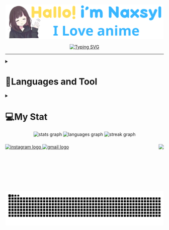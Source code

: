 <p align="center"><a href="https://github.com/Naxsyl"><img width=580px alt="Hello, I'm Naxsyl. I Love Anime" src="img/banner.png" /></a></p>

<p align="center">
<a href="https://git.io/typing-svg"><img src="https://readme-typing-svg.herokuapp.com?font=Fira+Code&weight=600&size=22&pause=1000&center=true&vCenter=true&random=false&width=435&lines=Newbie+Programmer;Back-end+web+and+app+developer;Learn+Something+Interesting" alt="Typing SVG" /></a>
</p>
<hr>
<details>
  <summary><h1 align="left">🧰Languages and Tool</h1></summary>
<hr>


<h4 align="left">Languages</h4>

###

<div align="left">
  <img src="https://cdn.jsdelivr.net/gh/devicons/devicon/icons/html5/html5-original.svg" height="40" alt="html5 logo"  />
  <img width="12" />
  <img src="https://cdn.jsdelivr.net/gh/devicons/devicon/icons/css3/css3-original.svg" height="40" alt="css3 logo"  />
  <img width="12" />
  <img src="https://cdn.jsdelivr.net/gh/devicons/devicon/icons/javascript/javascript-original.svg" height="40" alt="javascript logo"  />
  <img width="12" />
  <img src="https://cdn.jsdelivr.net/gh/devicons/devicon/icons/php/php-original.svg" height="40" alt="php logo"  />
  <img width="12" />
  <img src="https://cdn.jsdelivr.net/gh/devicons/devicon/icons/mysql/mysql-original.svg" height="40" alt="mysql logo"  />
</div>

###

<h4 align="left">Tool Front-End</h4>

###

<div align="left">
  <img src="https://cdn.jsdelivr.net/gh/devicons/devicon/icons/bootstrap/bootstrap-original.svg" height="40" alt="bootstrap logo"  />
  <img width="12" />
  <img src="https://cdn.simpleicons.org/tailwindcss/06B6D4" height="40" alt="tailwindcss logo"  />
  <img width="12" />
  <img src="https://cdn.simpleicons.org/react/61DAFB" height="40" alt="react logo"  />
  <img width="12" />
  <img src="https://cdn.simpleicons.org/sass/CC6699" height="40" alt="sass logo"  />
</div>

###

<h4 align="left">Tool Back-End</h4>

###

<div align="left">
  <img src="https://cdn.simpleicons.org/laravel/FF2D20" height="40" alt="laravel logo"  />
  <img width="12" />
  <img src="https://cdn.jsdelivr.net/gh/devicons/devicon/icons/codeigniter/codeigniter-plain.svg" height="40" alt="codeigniter logo"  />
  <img width="12" />
  <img src="https://cdn.simpleicons.org/nodedotjs/339933" height="40" alt="nodejs logo"  />
  <img width="12" />
  <img src="https://cdn.jsdelivr.net/gh/devicons/devicon/icons/nextjs/nextjs-original.svg" height="40" alt="nextjs logo"  />
</div>

###
</details>

<details>
  <summary><h1 align="left">💻My Stat</h1></summary>
<hr>


<br>

<!--START_SECTION:waka-->
![Code Time](http://img.shields.io/badge/Code%20Time-690%20hrs%2050%20mins-blue)

![Profile Views](http://img.shields.io/badge/Profile%20Views-1-blue)

**🐱 My GitHub Data** 

> 📦 195.1 kB Used in GitHub's Storage 
 > 
> 🏆 19 Contributions in the Year 2025
 > 
> 🚫 Not Opted to Hire
 > 
> 📜 20 Public Repositories 
 > 
> 🔑 4 Private Repositories 
 > 
**I'm a Night 🦉** 

```text
🌞 Morning                19 commits          ████░░░░░░░░░░░░░░░░░░░░░   16.81 % 
🌆 Daytime                28 commits          ██████░░░░░░░░░░░░░░░░░░░   24.78 % 
🌃 Evening                31 commits          ███████░░░░░░░░░░░░░░░░░░   27.43 % 
🌙 Night                  35 commits          ████████░░░░░░░░░░░░░░░░░   30.97 % 
```
📅 **I'm Most Productive on Tuesday** 

```text
Monday                   6 commits           █░░░░░░░░░░░░░░░░░░░░░░░░   05.31 % 
Tuesday                  27 commits          ██████░░░░░░░░░░░░░░░░░░░   23.89 % 
Wednesday                18 commits          ████░░░░░░░░░░░░░░░░░░░░░   15.93 % 
Thursday                 24 commits          █████░░░░░░░░░░░░░░░░░░░░   21.24 % 
Friday                   12 commits          ███░░░░░░░░░░░░░░░░░░░░░░   10.62 % 
Saturday                 17 commits          ████░░░░░░░░░░░░░░░░░░░░░   15.04 % 
Sunday                   9 commits           ██░░░░░░░░░░░░░░░░░░░░░░░   07.96 % 
```


📊 **This Week I Spent My Time On** 

```text
💬 Programming Languages: 
PHP                      19 hrs 44 mins      █████████████████████░░░░   82.59 % 
JavaScript               3 hrs 6 mins        ███░░░░░░░░░░░░░░░░░░░░░░   12.97 % 
CSS                      55 mins             █░░░░░░░░░░░░░░░░░░░░░░░░   03.85 % 
HTML                     8 mins              ░░░░░░░░░░░░░░░░░░░░░░░░░   00.57 % 
Text                     0 secs              ░░░░░░░░░░░░░░░░░░░░░░░░░   00.01 % 

🔥 Editors: 
VS Code                  23 hrs 54 mins      █████████████████████████   100.00 % 

🐱‍💻 Projects: 
pos                      23 hrs 54 mins      █████████████████████████   100.00 % 

💻 Operating System: 
Windows                  23 hrs 54 mins      █████████████████████████   100.00 % 
```


 Last Updated on 24/10/2025 15:11:44 UTC
<!--END_SECTION:waka-->
</details>

<div align="center" >
  <img src="https://github-readme-stats.vercel.app/api?username=naxsyl&hide_title=false&hide_rank=false&show_icons=true&include_all_commits=true&count_private=true&disable_animations=false&theme=dracula&locale=en&hide_border=false&order=1" height="150" alt="stats graph" /> 
  <img src="https://github-readme-stats.vercel.app/api/top-langs?username=naxsyl&locale=en&hide_title=false&layout=compact&card_width=320&langs_count=5&theme=dracula&hide_border=false&order=2" height="150" alt="languages graph" />
  <img src="https://streak-stats.demolab.com?user=naxsyl&locale=en&mode=daily&theme=dracula&hide_border=false&border_radius=5&order=3" height="150" alt="streak graph"  />
</div>

###

<img align="right" height="150" src="https://i.imgflip.com/65efzo.gif"  />

###

  

###
<div align="left">
  <a href="https://www.instagram.com/nass.rill/" target="_blank">
    <img src="https://img.shields.io/static/v1?message=Instagram&logo=instagram&label=&color=E4405F&logoColor=white&labelColor=&style=for-the-badge" height="35" alt="instagram logo"  />
  </a>
  <a href="mailto:naxsyl79@gmail.com" target="_blank">
    <img src="https://img.shields.io/static/v1?message=Send%20Gmail&logo=gmail&label=&color=D14836&logoColor=white&labelColor=&style=for-the-badge" height="35" alt="gmail logo"  />
  </a>
</div>

###

<br clear="both">

<img src="https://raw.githubusercontent.com/naxsyl/naxsyl/output/snake.svg" alt="Snake animation" />

###
